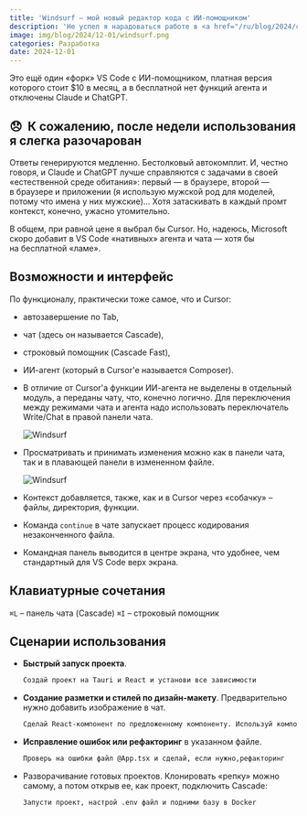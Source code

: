 ```yaml
---
title: 'Windsurf – мой новый редактор кода с ИИ-помощником'
description: 'Не успел я нарадоваться работе в <a href="/ru/blog/2024/cursor">Cursor AI</a>, как разработчики Codeium, ИИ-расширения для VS Code выкатили <a href="https://codeium.com/windsurf" target="_blank" rel="noopener noreferrer">Windsurf</a> – такой же хороший, как и Cursor, но вдвое дешевле.'
image: img/blog/2024/12-01/windsurf.png
categories: Разработка
date: 2024-12-01
---
```


Это ещё один «форк» VS Code c ИИ-помощником, платная версия которого стоит $10 в месяц, а в бесплатной нет функций агента и отключены Claude и ChatGPT.

<aside class="card is-pullquote">
  <h2 class="h4">😞  К сожалению, после недели использования я слегка разочарован</h2>
  <p>Ответы генерируются медленно. Бестолковый автокомплит. И, честно говоря, и Claude и ChatGPT лучше справляются с задачами в своей &laquo;естественной среде обитания&raquo;: первый &mdash; в браузере, второй &mdash; в браузере и приложении (я использую мужской род для моделей, потому что имена у них мужские)… Хотя затаскивать в каждый промт контекст, конечно, ужасно утомительно.</p>
  <p>В общем, при равной цене я выбрал бы Cursor. Но, надеюсь, Microsoft скоро добавит в VS Code &laquo;нативных&raquo; агента и чата &mdash; хотя бы на бесплатной &laquo;ламе&raquo;.</p>
</aside>

## Возможности и интерфейс

По функционалу, практически тоже самое, что и Cursor:

- aвтозавершение по Tab,
- чат (здесь он называется Cascade),
- строковый помощник (Cascade Fast),
- ИИ-агент (который в Cursor'e называется Composer).

- В отличие от Cursor'а функции ИИ-агента не выделены в отдельный модуль, а переданы чату, что, конечно логично. Для переключения между режимами чата и агента надо использовать переключатель Write/Chat в правой панели чата.

    ![Windsurf](https://i.imgur.com/chTNqCS.png)

- Просматривать и принимать изменения можно как в панели чата, так и в плавающей панели в измененном файле.

    ![Windsurf](https://i.imgur.com/PCoJ2b3.png)

- Контекст добавляется, также, как и в Cursor через «собачку» – файлы, директория, функции.

- Команда `continue` в чате запускает процесс кодирования незаконченного файла.

- Командная панель выводится в центре экрана, что удобнее, чем стандартный для VS Code  верх экрана.

## Клавиатурные сочетания

`⌘L` – панель чата (Cascade)
`⌘I` – строковый помощник

## Сценарии использования

- **Быстрый запуск проекта**.

    ```txt
    Создай проект на Tauri и React и установи все зависимости
    ```

- **Создание разметки и стилей по дизайн-макету**. Предварительно нужно добавить изображение в чат.

    ```txt
    Сделай React-компонент по предложенному компоненту. Используй компоненты библиотеки Shadcn UI. Но дорабатывай их согласно дизайн-макету
    ```

- **Исправление ошибок или рефакторинг** в указанном файле.

    ```txt
    Проверь на ошибки файл @App.tsx и сделай, если нужно,рефакторинг
    ```

- Разворачивание готовых проектов. Клонировать «репку» можно самому, а потом открыв ее, как проект, подключить Cascade:

    ```txt
    Запусти проект, настрой .env файл и подними базу в Docker
    ```
